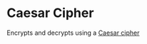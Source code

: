 # Caesar Cipher
Encrypts and decrypts using a [Caesar cipher](https://en.wikipedia.org/wiki/Caesar_cipher)
